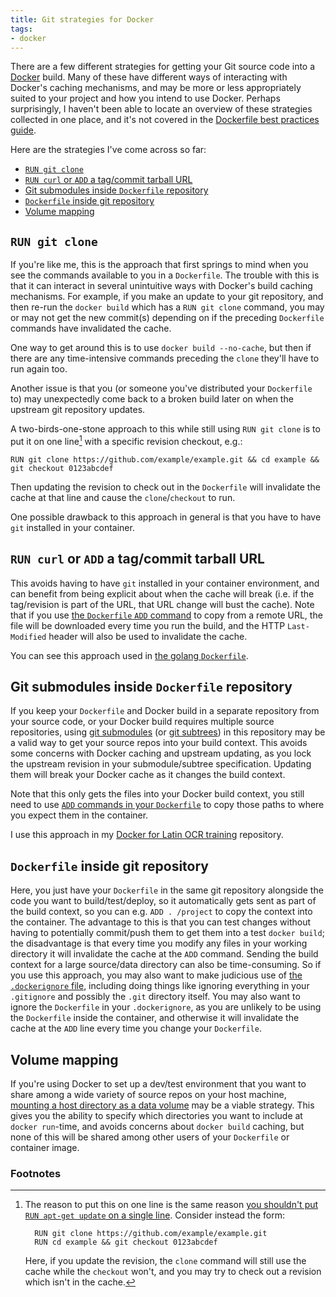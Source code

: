 ```yaml
---
title: Git strategies for Docker
tags:
- docker
---
```


There are a few different strategies for getting your Git source code into a [Docker](https://www.docker.com/) build. Many of these have different ways of interacting with Docker's caching mechanisms, and may be more or less appropriately suited to your project and how you intend to use Docker. Perhaps surprisingly, I haven't been able to locate an overview of these strategies collected in one place, and it's not covered in the [Dockerfile best practices guide](https://docs.docker.com/articles/dockerfile_best-practices/).

Here are the strategies I've come across so far:

 * [`RUN git clone`](#run-git-clone)
 * [`RUN curl` or `ADD` a tag/commit tarball URL](#run-curl-or-add-a-tagcommit-tarball-url)
 * [Git submodules inside `Dockerfile` repository](#git-submodules-inside-dockerfile-repository)
 * [`Dockerfile` inside git repository](#dockerfile-inside-git-repository)
 * [Volume mapping](#volume-mapping)

## `RUN git clone`

If you're like me, this is the approach that first springs to mind when you see the commands available to you in a `Dockerfile`. The trouble with this is that it can interact in several unintuitive ways with Docker's build caching mechanisms. For example, if you make an update to your git repository, and then re-run the `docker build` which has a `RUN git clone` command, you may or may not get the new commit(s) depending on if the preceding `Dockerfile` commands have invalidated the cache. 

One way to get around this is to use `docker build --no-cache`, but then if there are any time-intensive commands preceding the `clone` they'll have to run again too.

Another issue is that you (or someone you've distributed your `Dockerfile` to) may unexpectedly come back to a broken build later on when the upstream git repository updates.

A two-birds-one-stone approach to this while still using `RUN git clone` is to put it on one line[^oneline] with a specific revision checkout, e.g.:

    RUN git clone https://github.com/example/example.git && cd example && git checkout 0123abcdef

Then updating the revision to check out in the `Dockerfile` will invalidate the cache at that line and cause the `clone`/`checkout` to run.

One possible drawback to this approach in general is that you have to have `git` installed in your container.

[^oneline]: The reason to put this on one line is the same reason [you shouldn't put `RUN apt-get update` on a single line](https://docs.docker.com/articles/dockerfile_best-practices/#run-https-docs-docker-com-reference-builder-run). Consider instead the form:

          RUN git clone https://github.com/example/example.git
          RUN cd example && git checkout 0123abcdef

    Here, if you update the revision, the `clone` command will still use the cache while the `checkout` won't, and you may try to check out a revision which isn't in the cache.

## `RUN curl` or `ADD` a tag/commit tarball URL

This avoids having to have `git` installed in your container environment, and can benefit from being explicit about when the cache will break (i.e. if the tag/revision is part of the URL, that URL change will bust the cache). Note that if you use [the `Dockerfile` `ADD` command](https://docs.docker.com/reference/builder/#add) to copy from a remote URL, the file will be downloaded every time you run the build, and the HTTP `Last-Modified` header will also be used to invalidate the cache.

You can see this approach used in [the golang `Dockerfile`](https://github.com/docker-library/golang/blob/1a422afd7db928a821e97906ed27ed606e2f072a/1.3/Dockerfile).

## Git submodules inside `Dockerfile` repository

If you keep your `Dockerfile` and Docker build in a separate repository from your source code, or your Docker build requires multiple source repositories, using [git submodules](https://git-scm.com/book/en/v2/Git-Tools-Submodules) (or [git subtrees](http://web.archive.org/web/20150207052103/http://blogs.atlassian.com/2013/05/alternatives-to-git-submodule-git-subtree/)) in this repository may be a valid way to get your source repos into your build context. This avoids some concerns with Docker caching and upstream updating, as you lock the upstream revision in your submodule/subtree specification. Updating them will break your Docker cache as it changes the build context.

Note that this only gets the files into your Docker build context, you still need to use [`ADD` commands in your `Dockerfile`](https://docs.docker.com/reference/builder/#add) to copy those paths to where you expect them in the container.

I use this approach in my [Docker for Latin OCR training](https://github.com/ryanfb/tesseract_latinocr_docker) repository.

## `Dockerfile` inside git repository

Here, you just have your `Dockerfile` in the same git repository alongside the code you want to build/test/deploy, so it automatically gets sent as part of the build context, so you can e.g. `ADD . /project` to copy the context into the container. The advantage to this is that you can test changes without having to potentially commit/push them to get them into a test `docker build`; the disadvantage is that every time you modify any files in your working directory it will invalidate the cache at the `ADD` command. Sending the build context for a large source/data directory can also be time-consuming. So if you use this approach, you may also want to make judicious use of [the `.dockerignore` file](https://docs.docker.com/reference/builder/#dockerignore-file), including doing things like ignoring everything in your `.gitignore` and possibly the `.git` directory itself. You may also want to ignore the `Dockerfile` in your `.dockerignore`, as you are unlikely to be using the `Dockerfile` inside the container, and otherwise it will invalidate the cache at the `ADD` line every time you change your `Dockerfile`.

## Volume mapping

If you're using Docker to set up a dev/test environment that you want to share among a wide variety of source repos on your host machine, [mounting a host directory as a data volume](https://docs.docker.com/engine/admin/volumes/bind-mounts/) may be a viable strategy. This gives you the ability to specify which directories you want to include at `docker run`-time, and avoids concerns about `docker build` caching, but none of this will be shared among other users of your `Dockerfile` or container image.


### Footnotes
